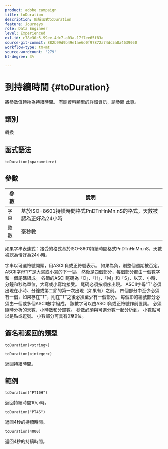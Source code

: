 ```yaml
---
product: adobe campaign
title: toDuration
description: 瞭解函式toDuration
feature: Journeys
role: Data Engineer
level: Experienced
exl-id: c78e30c5-99ee-4dc7-a03a-17f7ee65f83a
source-git-commit: 882b99d9b49e1ae6d0f97872a74dc5a8a4639050
workflow-type: tm+mt
source-wordcount: '279'
ht-degree: 3%

---
```


# 到持續時間 {#toDuration}

將參數值轉換為持續時間。 有關資料類型的詳細資訊，請參閱 [此頁](../expression/data-types.md)。

## 類別

轉換

## 函式語法

`toDuration(<parameter>)`

## 參數

| 參數 | 說明 |
|--- |--- |
| 字串 | 基於ISO-8601持續時間格式PnDTnHnMn.nS的格式，天數被認為正好為24小時 |
| 整數 | 毫秒數 |

如果字串表達式：接受的格式基於ISO-8601持續時間格式PnDTnHnMn.nS，天數被認為恰好為24小時。

字串以可選符號開頭，用ASCII負或正符號表示。 如果為負，則整個週期被否定。 ASCII字母&quot;P&quot;是大寫或小寫的下一個。 然後是四個部分，每個部分都由一個數字和一個尾碼組成。 各節的ASCII尾碼為「D」、「H」、「M」和「S」，以天、小時、分鐘和秒為單位，大寫或小寫均接受。 尾碼必須按順序出現。 ASCII字母&quot;T&quot;必須出現在小時、分鐘或第二節的第一次出現（如果有）之前。 四個部分中至少必須有一個，如果存在&quot;T&quot;，則在&quot;T&quot;之後必須至少有一個部分。 每個節的編號部分必須由一個或多個ASCII數字組成。 該數字可以由ASCII負或正符號作前置詞。 必須隨時分析的天數、小時數和分鐘數。 秒數必須與可選分數一起分析到。 小數點可以是點或逗號。 小數部分可具有0至9位。

## 簽名和返回的類型

`toDuration(<string>)`

`toDuration(<integer>)`

返回持續時間。

## 範例

`toDuration("PT10H")`

返回持續時間10小時。

`toDuration("PT4S")`

返回4秒的持續時間。

`toDuration(4000)`

返回4秒的持續時間。
